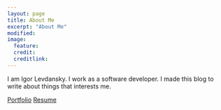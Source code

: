```yaml
---
layout: page
title: About Me
excerpt: "About Me"
modified: 
image: 
  feature:  
  credit: 
  creditlink: 
---
```


I am Igor Levdansky. I work as a software developer. I made this blog to write about things that interests me.

<a markdown="0" href="http://yungkee.github.io/portfolio" class="btn">Portfolio</a> <a markdown="0" href="https://yungkee.github.io/resume" class="btn">Resume</a>

